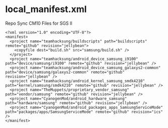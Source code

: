 local_manifest.xml
==================

Repo Sync CM10 Files for SGS II

    <?xml version="1.0" encoding="UTF-8"?>
    <manifest>
      <project name="teamhacksung/buildscripts" path="buildscripts" remote="github" revision="jellybean">
        <copyfile dest="build.sh" src="samsung/build.sh" />
      </project>
      <project name="teamhacksung/android_device_samsung_i9100" path="device/samsung/i9100" remote="github" revision="jellybean" />
      <project name="teamhacksung/android_device_samsung_galaxys2-common" path="device/samsung/galaxys2-common" remote="github" revision="jellybean" />
      <project name="teamhacksung/android_kernel_samsung_smdk4210" path="kernel/samsung/smdk4210" remote="github" revision="jellybean" />
      <project name="TheMuppets/proprietary_vendor_samsung" path="vendor/samsung" remote="github" revision="jellybean" />
      <project name="CyanogenMod/android_hardware_samsung" path="hardware/samsung" remote="github" revision="jellybean" />
      <project name="CyanogenMod/android_packages_apps_SamsungServiceMode" path="packages/apps/SamsungServiceMode" remote="github" revision="ics" />
    </manifest>



